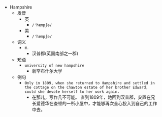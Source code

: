 - Hampshire
  - 发音
    - 英
      - `/'hæmpʃə/`
    - 美
      - `/'hæmpʃə/`
  - 词义
    - n.
      - 汉普郡(英国南部之一郡)
  - 短语
    - `university of new hampshire`
      - 新罕布什尔大学 
  - 例句
    - `Only in 1809, when she returned to Hampshire and settled in the cottage on the Chawton estate of her brother Edward, could she devote herself to her work again.`
      - 在那儿，写作几不可能。 直到1809年，她回到汉普郡，安置在兄长爱德华在查顿的一所小屋中，才能够再次全心投入到自己的工作中去。

